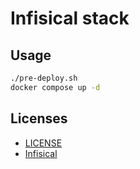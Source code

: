 # Infisical stack

## Usage

```sh
./pre-deploy.sh
docker compose up -d
```

## Licenses

- [LICENSE](LICENSE)
- [Infisical](https://github.com/Infisical/infisical/blob/main/LICENSE)
